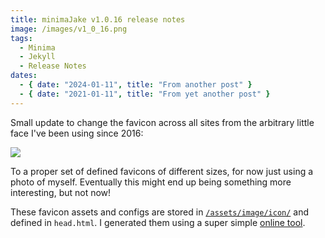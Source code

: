 ```yaml
---
title: minimaJake v1.0.16 release notes
image: /images/v1_0_16.png
tags:
  - Minima
  - Jekyll
  - Release Notes
dates:
  - { date: "2024-01-11", title: "From another post" }
  - { date: "2021-01-11", title: "From yet another post" }
---
```


Small update to change the favicon across all sites from the arbitrary little face I've been using since 2016:

![](/images/old-favicon.png)

To a proper set of defined favicons of different sizes, for now just using a photo of myself. Eventually this might end up being something more interesting, but not now!

These favicon assets and configs are stored in [`/assets/image/icon/`](https://github.com/JakeSteam/minimaJake/tree/main/assets/images/icon) and defined in `head.html`. I generated them using a super simple [online tool](https://realfavicongenerator.net/).
